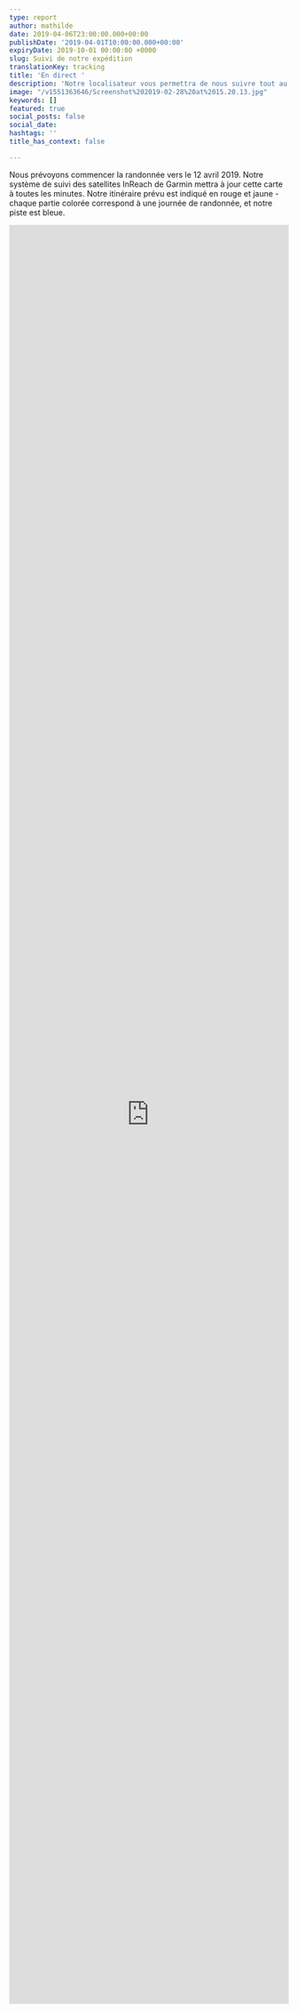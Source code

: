 ```yaml
---
type: report
author: mathilde
date: 2019-04-06T23:00:00.000+00:00
publishDate: '2019-04-01T10:00:00.000+00:00'
expiryDate: 2019-10-01 00:00:00 +0000
slug: Suivi de notre expédition
translationKey: tracking
title: 'En direct '
description: 'Notre localisateur vous permettra de nous suivre tout au long du trajet. '
image: "/v1551363646/Screenshot%202019-02-28%20at%2015.20.13.jpg"
keywords: []
featured: true
social_posts: false
social_date: 
hashtags: ''
title_has_context: false

---
```

Nous prévoyons commencer la randonnée vers le 12 avril 2019. Notre système de suivi des satellites InReach de Garmin mettra à jour cette carte à toutes les minutes. Notre itinéraire prévu est indiqué en rouge et jaune - chaque partie colorée correspond à une journée de randonnée, et notre piste est bleue.

<iframe src="https://share.garmin.com/wildernessprime" frameborder="0" marginwidth="0" marginheight="0" style="width: 100%; height:80vh;"></iframe>